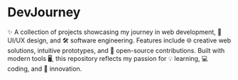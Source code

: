 # DevJourney
✨ A collection of projects showcasing my journey in web development, 🎨 UI/UX design, and 🛠️ software engineering. Features include 🌐 creative web solutions, intuitive prototypes, and 🚀 open-source contributions. Built with modern tools 🖥️, this repository reflects my passion for 💡 learning, 💻 coding, and 🌟 innovation.
